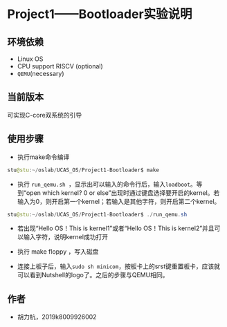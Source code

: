 Project1——Bootloader实验说明
===========================

环境依赖
---
- Linux OS
- CPU support RISCV (optional)
- `QEMU`(necessary)

当前版本
---
可实现C-core双系统的引导

使用步骤
---
* 执⾏make命令编译<br>
```Java
stu@stu:~/oslab/UCAS_OS/Project1-Bootloader$ make  
```

* 执⾏ ``run_qemu.sh ``，显⽰出可以输⼊的命令⾏后，输⼊``loadboot``。等到“open which kernel? 0 or else”出现时通过键盘选择要开启的kernel。若输入为0，则开启第一个kernel；若输入是其他字符，则开启第二个kernel。<br>
```Java
stu@stu:~/oslab/UCAS_OS/Project1-Bootloader$ ./run_qemu.sh   
```

* 若出现“Hello OS！This is kernel1”或者“Hello OS！This is kernel2”并且可以输入字符，说明kernel成功打开

* 执⾏ make floppy ，写⼊磁盘

* 连接上板子后，输入``sudo sh minicom``，按板卡上的srst键重置板卡，应该就可以看到Nutshell的logo了。之后的步骤与QEMU相同。


作者
---
- 胡力杭，2019k8009926002
